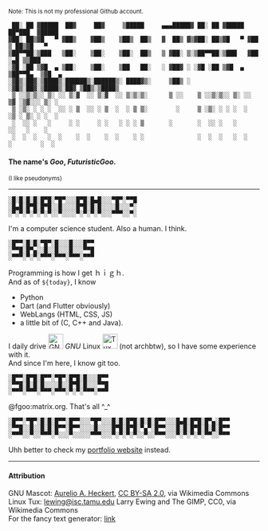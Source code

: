<sup>Note: This is not my professional Github account. </sup>
```
 ██░ ██ ▓█████  ██▓     ██▓     ▒█████     ▄▄▄█████▓ ██░ ██ ▓█████  ██▀███  ▓█████ 
▓██░ ██▒▓█   ▀ ▓██▒    ▓██▒    ▒██▒  ██▒   ▓  ██▒ ▓▒▓██░ ██▒▓█   ▀ ▓██ ▒ ██▒▓█   ▀ 
▒██▀▀██░▒███   ▒██░    ▒██░    ▒██░  ██▒   ▒ ▓██░ ▒░▒██▀▀██░▒███   ▓██ ░▄█ ▒▒███   
░▓█ ░██ ▒▓█  ▄ ▒██░    ▒██░    ▒██   ██░   ░ ▓██▓ ░ ░▓█ ░██ ▒▓█  ▄ ▒██▀▀█▄  ▒▓█  ▄ 
░▓█▒░██▓░▒████▒░██████▒░██████▒░ ████▓▒░     ▒██▒ ░ ░▓█▒░██▓░▒████▒░██▓ ▒██▒░▒████▒
 ▒ ░░▒░▒░░ ▒░ ░░ ▒░▓  ░░ ▒░▓  ░░ ▒░▒░▒░      ▒ ░░    ▒ ░░▒░▒░░ ▒░ ░░ ▒▓ ░▒▓░░░ ▒░ ░
 ▒ ░▒░ ░ ░ ░  ░░ ░ ▒  ░░ ░ ▒  ░  ░ ▒ ▒░        ░     ▒ ░▒░ ░ ░ ░  ░  ░▒ ░ ▒░ ░ ░  ░
 ░  ░░ ░   ░     ░ ░     ░ ░   ░ ░ ░ ▒       ░       ░  ░░ ░   ░     ░░   ░    ░   
 ░  ░  ░   ░  ░    ░  ░    ░  ░    ░ ░               ░  ░  ░   ░  ░   ░        ░  ░
```


#### The name's <em>Goo</em>, <em><strong>FuturisticGoo</strong></em>.  
<sup>(I like pseudonyms)<sup>

---
```
░█░█░█░█░█▀█░▀█▀░░░█▀█░█▄█░░░▀█▀░▀▀█
░█▄█░█▀█░█▀█░░█░░░░█▀█░█░█░░░░█░░░▀░
░▀░▀░▀░▀░▀░▀░░▀░░░░▀░▀░▀░▀░░░▀▀▀░░▀░
```
I'm a computer science student. Also a human. I think.

```
░█▀▀░█░█░▀█▀░█░░░█░░░█▀▀
░▀▀█░█▀▄░░█░░█░░░█░░░▀▀█
░▀▀▀░▀░▀░▀▀▀░▀▀▀░▀▀▀░▀▀▀
```
Programming is how I get ｈｉｇｈ.  
And as of <code>${today}</code>, I know
- Python
- Dart (and Flutter obviously)
- WebLangs (HTML, CSS, JS)
- a little bit of (C, C++ and Java).

I daily drive <img src="https://upload.wikimedia.org/wikipedia/commons/2/22/Heckert_GNU_white.svg" alt="GNU" height="30"> <em>GNU</em> Linux  <img src="https://upload.wikimedia.org/wikipedia/commons/3/35/Tux.svg" alt="Tux Penguin" height="30"/> (not archbtw), so I have some experience with it.   
And since I'm here, I know git too.
```
░█▀▀░█▀█░█▀▀░▀█▀░█▀█░█░░░█▀▀
░▀▀█░█░█░█░░░░█░░█▀█░█░░░▀▀█
░▀▀▀░▀▀▀░▀▀▀░▀▀▀░▀░▀░▀▀▀░▀▀▀
```
@fgoo:matrix.org. That's all ⁠^⁠_^

```
░█▀▀░▀█▀░█░█░█▀▀░█▀▀░░░▀█▀░░░█░█░█▀█░█░█░█▀▀░░░█▄█░█▀█░█▀▄░█▀▀
░▀▀█░░█░░█░█░█▀▀░█▀▀░░░░█░░░░█▀█░█▀█░▀▄▀░█▀▀░░░█░█░█▀█░█░█░█▀▀
░▀▀▀░░▀░░▀▀▀░▀░░░▀░░░░░▀▀▀░░░▀░▀░▀░▀░░▀░░▀▀▀░░░▀░▀░▀░▀░▀▀░░▀▀▀
```
Uhh better to check my [portfolio website](https://futuristicgoo.github.io/) instead.

---
#### Attribution
GNU Mascot: <a href="https://commons.wikimedia.org/wiki/File:Heckert_GNU_white.svg">Aurelio A. Heckert</a>, <a href="https://creativecommons.org/licenses/by-sa/2.0">CC BY-SA 2.0</a>, via Wikimedia Commons  
Linux Tux: <a href="https://commons.wikimedia.org/wiki/File:Tux.svg">lewing@isc.tamu.edu Larry Ewing and The GIMP</a>, CC0, via Wikimedia Commons    
For the fancy text generator: <a href="https://patorjk.com/software/taag/">link</a>
